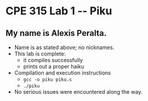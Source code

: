 # CPE 315 Lab 1 -- Piku

## My name is Alexis Peralta.

* Name is as stated above; no nicknames.
* This lab is complete:
  * it compiles successfully
  * prints out a proper haiku 
* Compilation and execution instructions
  * `gcc -o piku piku.s`
  * `./piku`
* No serious issues were encountered along the way.
